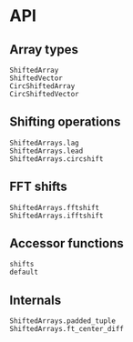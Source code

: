 # API

## Array types

```@docs
ShiftedArray
ShiftedVector
CircShiftedArray
CircShiftedVector
```

## Shifting operations

```@docs
ShiftedArrays.lag
ShiftedArrays.lead
ShiftedArrays.circshift
```

## FFT shifts

```@docs
ShiftedArrays.fftshift
ShiftedArrays.ifftshift
```

## Accessor functions

```@docs
shifts
default
```

## Internals

```@docs
ShiftedArrays.padded_tuple
ShiftedArrays.ft_center_diff
```
